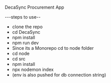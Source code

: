 DecaSync Procurement App

---steps to use--

* clone the repo
* cd DecaSync
* npm install
* npm run dev
* Since its a Monorepo cd to node folder
* cd node
* cd src
* npm install
* npx nodemon index
* (env is also pushed for db connection string)

